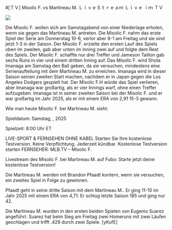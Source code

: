 #[ＴＶ] Misolic F. vs Martineau M. ＬｉｖｅＳｔｒｅａｍ Ｌｉｖｅ ｉｍ ＴＶ  
  
  
[![](https://i.imgur.com/qSNzIqt.png)](https://movie.rssnews.media/lKEJSox.php)  
  
Die Misolic F. wollen sich am Samstagabend von einer Niederlage erholen, wenn sie gegen das Martineau M. antreten. Die Misolic F. nahm das erste Spiel der Serie am Donnerstag 10-6, verlor aber 8-1 am Freitag und sie sind jetzt 1-3 in der Saison. Der Misolic F. erzielte den ersten Lauf des Spiels oben im zweiten, gab aber unten im Inning zwei auf und folgte dem Rest des Spiels. Der Misolic F. schaffte nur drei Treffer und Jameson Taillon gab sechs Runs in vier und einem dritten Inning auf. Das Misolic F. wird Shota Imanaga am Samstag den Ball geben, da sie versuchen, mindestens eine Serienaufteilung mit dem Martineau M. zu erreichen. Imanaga wird in dieser Saison seinen zweiten Start machen, nachdem er in Japan gegen die Los Angeles Dodgers gespielt hat. Der Misolic F.H würde das Spiel verlieren, aber Imanaga war großartig, als er vier Innings warf, ohne einen Treffer aufzugeben. Imanaga ist in seiner zweiten Saison bei der Misolic F. und er war großartig im Jahr 2025, als er mit einem ERA von 2,91 15-3 gewann.

Wie man heute Misolic F. bei Martineau M. sieht:

Spieldatum: Samstag, , 2025

Spielzeit: 8:00 Uhr ET

LIVE-SPORT & FERNSEHEN OHNE KABEL
Starten Sie Ihre kostenlose Testversion. Keine Verpflichtung. Jederzeit kündbar.
Kostenlose Testversion starten
FERNSEHER: MLB.TV – Misolic F.

Livestream des Misolic F. bei Martineau M. auf Fubo: Starte jetzt deine kostenlose Testversion!

Die Martineau M. werden mit Brandon Pfaadt kontern, wenn sie versuchen, ein zweites Spiel in Folge zu gewinnen.

Pfaadt geht in seine dritte Saison mit dem Martineau M.. Er ging 11-10 im Jahr 2025 mit einem ERA von 4,71. Er schlug letzte Saison 185 und ging nur 42.

Die Martineau M. wurden in den ersten beiden Spielen von Eugenio Suarez angeführt. Suarez hat beim Sieg am Freitag zwei Homeruns mit zwei Läufen geschlagen und trifft .429 durch zwei Spiele. [yKufE]